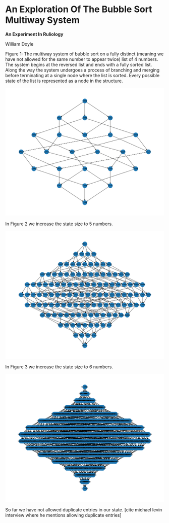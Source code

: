 # An Exploration Of The Bubble Sort Multiway System
**An Experiment In Ruliology**

William Doyle

Figure 1: The multiway system of bubble sort on a fully distinct (meaning we have not allowed for the same number to appear twice) list of 4 numbers. The system begins at the reversed list and ends with a fully sorted list. Along the way the system undergoes a process of branching and merging before terminating at a single node where the list is sorted. Every possible state of the list is represented as a node in the structure. 

![Figure 1](assets/bubble_n4.png)

In Figure 2 we increase the state size to 5 numbers. 

![Figure 2](assets/bubble_n5.png)

In Figure 3 we increase the state size to 6 numbers. 

![Figure 3](assets/bubble_n6.png)

So far we have not allowed duplicate entries in our state. [cite michael levin interview where he mentions allowing duplicate entries]